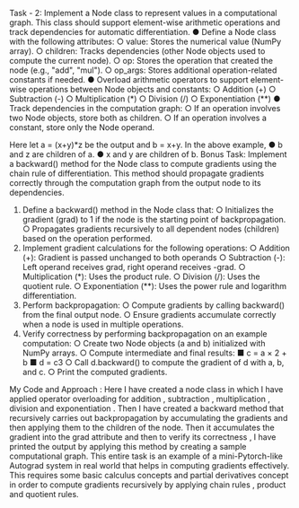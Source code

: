 Task - 2:
Implement a Node class to represent values in a computational graph. This class should support element-wise arithmetic operations and track dependencies for automatic differentiation.
● Define a Node class with the following attributes:
○ value: Stores the numerical value (NumPy array).
○ children: Tracks dependencies (other Node objects used to compute the current node).
○ op: Stores the operation that created the node (e.g., "add", "mul").
○ op_args: Stores additional operation-related constants if needed.
● Overload arithmetic operators to support element-wise operations between Node objects and constants:
○ Addition (+)
○ Subtraction (-)
○ Multiplication (*)
○ Division (/)
○ Exponentiation (**)
● Track dependencies in the computation graph:
○ If an operation involves two Node objects, store both as children.
○ If an operation involves a constant, store only the Node operand.


Here let a = (x+y)*z be the output and b = x+y.
In the above example,
● b and z are children of a.
● x and y are children of b.
Bonus Task:
Implement a backward() method for the Node class to compute gradients using the chain rule of differentiation. This method should propagate gradients correctly through the computation graph from the output node to its dependencies.
1. Define a backward() method in the Node class that:
○ Initializes the gradient (grad) to 1 if the node is the starting point of backpropagation.
○ Propagates gradients recursively to all dependent nodes (children) based on the operation performed.
2. Implement gradient calculations for the following operations:
○ Addition (+): Gradient is passed unchanged to both operands
○ Subtraction (-): Left operand receives grad, right operand receives -grad.
○ Multiplication (*): Uses the product rule.
○ Division (/): Uses the quotient rule.
○ Exponentiation (**): Uses the power rule and logarithm differentiation.
3. Perform backpropagation:
○ Compute gradients by calling backward() from the final output node.
○ Ensure gradients accumulate correctly when a node is used in multiple operations.
4. Verify correctness by performing backpropagation on an example computation:
○ Create two Node objects (a and b) initialized with NumPy arrays.
○ Compute intermediate and final results:
■ c = a × 2 + b
■ d = c3
○ Call d.backward() to compute the gradient of d with a, b, and c.
○ Print the computed gradients.



My Code and Approach : Here I have created a node class in which I have applied operator overloading for addition , subtraction , multiplication , division and exponentiation . Then I have created a backward method that recursively carries out backpropagation by accumulating the gradients and then applying them to the children of the node. Then it accumulates the gradient into the grad attribute and then to verify its correctness , I have printed the output by applying this method by creating a sample computational graph. This entire task is an example of a mini-Pytorch-like Autograd system in real world that helps in computing gradients effectively. This requires some basic calculus concepts and partial derivatives concept in order to compute gradients recursively by applying chain rules , product and quotient rules.
